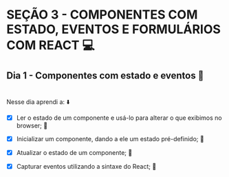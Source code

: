 # SEÇÃO 3 - COMPONENTES COM ESTADO, EVENTOS E FORMULÁRIOS COM REACT :computer:

## Dia 1 - Componentes com estado e eventos  :green_heart:
#

Nesse dia aprendi a: :arrow_down:

- [x] Ler o estado de um componente e usá-lo para alterar o que exibimos no browser; :rocket:

- [x] Inicializar um componente, dando a ele um estado pré-definido; :rocket:

- [x] Atualizar o estado de um componente; :rocket:

- [x] Capturar eventos utilizando a sintaxe do React; :rocket:
#
